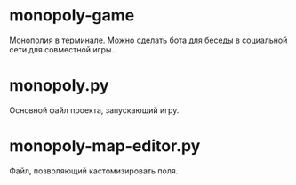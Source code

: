# monopoly-game
Монополия в терминале. Можно сделать бота для беседы в социальной сети для совместной игры..

# monopoly.py
Основной файл проекта, запускающий игру.

# monopoly-map-editor.py
Файл, позволяющий кастомизировать поля.
